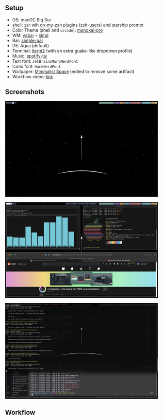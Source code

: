 ## Setup

- OS: macOC Big Sur
- shell: `zsh` wih [oh-my-zsh](https://ohmyz.sh) plugins ([zsh-users](https://github.com/zsh-users)) and [starship](https://starship.rs) prompt
- Color Theme (shell and `vscode`): [monokai-pro](https://monokai.pro)
- WM: [yabai](https://github.com/koekeishiya/yabai) + [skhd](https://github.com/koekeishiya/skhd)
- Bar: [simple-bar](https://www.simple-bar.com/en/)
- DE: Aqua (default)
- Terminal: [iterm2](https://iterm2.com) (with an extra guake-like dropdown profile)
- Music: [spotify-tui](https://github.com/Rigellute/spotify-tui)
- Text font: `JetBrainsMonoNerdFont`
- Icons font: `HackNerdFont`
- Wallpaper: [Minimalist Space](https://www.reddit.com/r/wallpapers/comments/ccpkdj/minimalist_space_3840x2160/) (edited to remove some artifact)
- Workflow video: [link](https://imgur.com/a/b5dpNAJ)


## Screenshots

![img](figs/screen_1.png)

![img](figs/screen_2.png)

![img](figs/screen_3.png)

## Workflow

<blockquote class="imgur-embed-pub" lang="en" data-id="a/VpE4uQ4" data-context="false" ><a href="//imgur.com/a/VpE4uQ4"></a></blockquote><script async src="//s.imgur.com/min/embed.js" charset="utf-8"></script>

